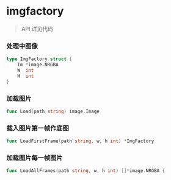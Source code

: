 # imgfactory

> API 详见代码

### 处理中图像
```go
type ImgFactory struct {
	Im *image.NRGBA
	W  int
	H  int
}
```

### 加载图片
```go
func Load(path string) image.Image
```

### 载入图片第一帧作底图
```go
func LoadFirstFrame(path string, w, h int) *ImgFactory
```

### 加载图片每一帧图片
```go
func LoadAllFrames(path string, w, h int) []*image.NRGBA {
```
